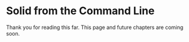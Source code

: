 # Solid from the Command Line

Thank you for reading this far.  This page and future chapters are coming soon.

